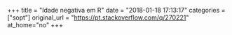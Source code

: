 +++
title = "Idade negativa em R"
date = "2018-01-18 17:13:17"
categories = ["sopt"]
original_url = "https://pt.stackoverflow.com/q/270221"
at_home="no"
+++

